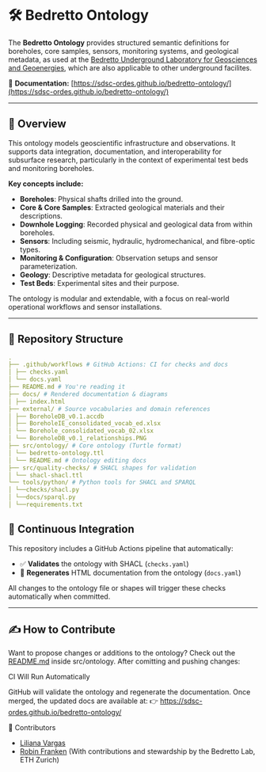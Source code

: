 # 🛠️ Bedretto Ontology

The **Bedretto Ontology** provides structured semantic definitions for boreholes, core samples, sensors, monitoring systems, and geological metadata, as used at the [Bedretto Underground Laboratory for Geosciences and Geoenergies](https://bedrettolab.ethz.ch), which are also applicable to other underground facilites.

📄 **Documentation:** [https://sdsc-ordes.github.io/bedretto-ontology/](https://sdsc-ordes.github.io/bedretto-ontology/)

---

## 🧠 Overview

This ontology models geoscientific infrastructure and observations. It supports data integration, documentation, and interoperability for subsurface research, particularly in the context of experimental test beds and monitoring boreholes.

**Key concepts include:**

- **Boreholes**: Physical shafts drilled into the ground.
- **Core & Core Samples**: Extracted geological materials and their descriptions.
- **Downhole Logging**: Recorded physical and geological data from within boreholes.
- **Sensors**: Including seismic, hydraulic, hydromechanical, and fibre-optic types.
- **Monitoring & Configuration**: Observation setups and sensor parameterization.
- **Geology**: Descriptive metadata for geological structures.
- **Test Beds**: Experimental sites and their purpose.

The ontology is modular and extendable, with a focus on real-world operational workflows and sensor installations.

---

## 📁 Repository Structure
```yaml
.
├── .github/workflows # GitHub Actions: CI for checks and docs
│ ├── checks.yaml
│ └── docs.yaml
├── README.md # You're reading it
├── docs/ # Rendered documentation & diagrams
│ ├── index.html
├── external/ # Source vocabularies and domain references
│ ├── BoreholeDB_v0.1.accdb
│ ├── BoreholeIE_consolidated_vocab_ed.xlsx
│ └── Borehole_consolidated_vocab_02.xlsx
│ └── BoreholeDB_v0.1_relationships.PNG
├── src/ontology/ # Core ontology (Turtle format)
│ └── bedretto-ontology.ttl
│ └── README.md # Ontology editing docs
├── src/quality-checks/ # SHACL shapes for validation
│ └── shacl-shacl.ttl
└── tools/python/ # Python tools for SHACL and SPARQL
│ └──checks/shacl.py
│ └──docs/sparql.py
│ └──requirements.txt
```
## 🧪 Continuous Integration

This repository includes a GitHub Actions pipeline that automatically:

- ✅ **Validates** the ontology with SHACL (`checks.yaml`)
- 🧾 **Regenerates** HTML documentation from the ontology (`docs.yaml`)

All changes to the ontology file or shapes will trigger these checks automatically when committed.

---

## ✍️ How to Contribute

Want to propose changes or additions to the ontology? Check out the [README.md](https://github.com/sdsc-ordes/bedretto-ontology/src/ontology/README.md) inside src/ontology.
After comitting and pushing changes:

CI Will Run Automatically

GitHub will validate the ontology and regenerate the documentation.
Once merged, the updated docs are available at:
👉 https://sdsc-ordes.github.io/bedretto-ontology/

👥 Contributors

- [Liliana Vargas](https://github.com/anailil)
- [Robin Franken](https://github.com/rmfranken/) (With contributions and stewardship by the Bedretto Lab, ETH Zurich)
